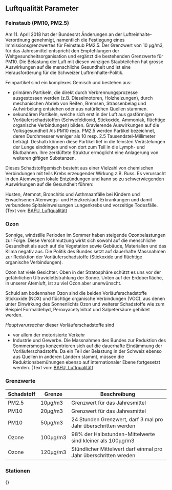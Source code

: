 ## Luftqualität Parameter
### Feinstaub (PM10, PM2.5)
Am 11. April 2018 hat der Bundesrat Änderungen an der Luftreinhalte-Verordnung genehmigt, namentlich die Festlegung eines Immissionsgrenzwertes für Feinstaub PM2.5. Der Grenzwert von 10 µg/m3, für das Jahresmittel entspricht den Empfehlungen der Weltgesundheitsorganisation und ergänzt die bestehenden Grenzwerte für PM10. Die Belastung der Luft mit diesen winzigen Staubteilchen hat grosse Auswirkungen auf die menschliche Gesundheit und ist eine Herausforderung für die Schweizer Luftreinhalte-Politik.

Feinpartikel  sind ein komplexes Gemisch und bestehen aus:

- primären Partikeln, die direkt durch Verbrennungsprozesse ausgestossen werden (z.B. Dieselmotoren, Holzheizungen), durch mechanischen Abrieb von Reifen, Bremsen, Strassenbelag und Aufwirbelung entstehen oder aus natürlichen Quellen stammen.
- sekundären Partikeln, welche sich erst in der Luft aus gasförmigen Vorläuferschadstoffen (Schwefeldioxid, Stickoxide, Ammoniak, flüchtige organische Verbindungen) bilden.
Gravierende Auswirkungen auf die Volksgesundheit
Als PM10 resp. PM2.5  werden Partikel bezeichnet, deren Durchmesser weniger als 10 resp. 2.5 Tausendstel-Millimeter beträgt. Deshalb können diese Partikel tief in die feinsten Verästelungen der Lunge eindringen und von dort zum Teil in die Lymph- und Blutbahnen. Ihre zerklüftete Struktur ermöglicht eine Anlagerung von weiteren giftigen Substanzen.

Dieses Schadstoffgemisch besteht aus einer Vielzahl von chemischen Verbindungen mit teils Krebs erzeugender Wirkung z.B. Russ. Es verursacht in den Atemwegen lokale Entzündungen und kann so zu schwerwiegenden Auswirkungen auf die Gesundheit führen:

Husten, Atemnot, Bronchitis und Asthmaanfälle bei Kindern und Erwachsenen
Atemwegs- und Herzkreislauf-Erkrankungen und damit verbundene Spitaleinweisungen
Lungenkrebs und vorzeitige Todesfälle. (Text von: [BAFU, Luftqualität](https://www.bafu.admin.ch/bafu/de/home/themen/luft/fachinformationen/luftqualitaet-in-der-schweiz/feinstaub.html))
### Ozon
Sonnige, windstille Perioden im Sommer haben steigende Ozonbelastungen zur Folge. Diese Verschmutzung wirkt sich sowohl auf die menschliche Gesundheit als auch auf die Vegetation sowie Gebäude, Materialien und das Klima negativ aus. Die Politik des Bundes setzt auf dauerhafte Massnahmen zur Reduktion der Vorläuferschadstoffe (Stickoxide und flüchtige organische Verbindungen).

Ozon hat viele Gesichter. Oben in der Stratosphäre schützt es uns vor der gefährlichen Ultraviolettstrahlung der Sonne. Unten auf der Erdoberfläche, in unserer Atemluft, ist zu viel Ozon aber unerwünscht.

Schuld am bodennahen Ozon sind die beiden Vorläuferschadstoffe Stickoxide (NOX) und flüchtige organische Verbindungen (VOC), aus denen unter Einwirkung des Sonnenlichts Ozon und weiterer Schadstoffe wie zum Beispiel Formaldehyd, Peroxyacetylnitrat und Salpetersäure gebildet werden.

*Hauptverursacher* dieser Vorläuferschadstoffe sind

- vor allem der motorisierte Verkehr
- Industrie und Gewerbe.
Die Massnahmen des Bundes zur Reduktion des Sommersmogs konzentrieren sich auf die dauerhafte Eindämmung der Vorläuferschadstoffe. Da ein Teil der Belastung in der Schweiz ebenso aus Quellen in anderen Ländern stammt, müssen die Reduktionsbemühungen ebenso auf internationaler Ebene fortgesetzt werden. (Text von: [BAFU, Luftqualität](https://www.bafu.admin.ch/bafu/de/home/themen/luft/fachinformationen/luftqualitaet-in-der-schweiz/feinstaub.html))

### Grenzwerte
| Schadstoff  | Grenze  |Beschreibung   |
|---|---|---|
| PM2.5 |10µg/m3 | Grenzwert für das Jahresmittel |
| PM10 |20µg/m3 | Grenzwert für das Jahresmittel |
| PM10 |50µg/m3 | 24 Stunden Grenzwert, darf 3 mal pro Jahr überschritten werden |
| Ozone |100µg/m3 | 98% der Halbstunden-Mittelwerte sind kleiner als 100µg/m3 |
| Ozone |120µg/m3 | Stündlicher Mittelwert darf einmal pro Jahr überschritten wreden |
### Stationen
{}